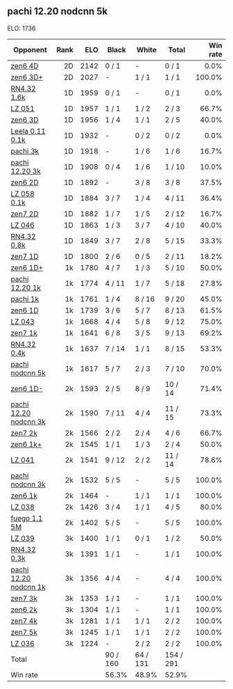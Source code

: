 ## pachi 12.20 nodcnn 5k ##

ELO: 1736

Opponent | Rank | ELO | Black | White | Total | Win rate
---------|-----:|----:|-------|-------|-------|-------:
[zen6 4D](zen6%204D.md) | 2D | 2142 | 0 / 1 | - | 0 / 1 | 0.0%
[zen6 3D+](zen6%203D+.md) | 2D | 2027 | - | 1 / 1 | 1 / 1 | 100.0%
[RN4.32 1.6k](RN4.32%201.6k.md) | 1D | 1959 | 0 / 1 | - | 0 / 1 | 0.0%
[LZ 051](LZ%20051.md) | 1D | 1957 | 1 / 1 | 1 / 2 | 2 / 3 | 66.7%
[zen6 3D](zen6%203D.md) | 1D | 1956 | 1 / 4 | 1 / 1 | 2 / 5 | 40.0%
[Leela 0.11 0.1k](Leela%200.11%200.1k.md) | 1D | 1932 | - | 0 / 2 | 0 / 2 | 0.0%
[pachi 3k](pachi%203k.md) | 1D | 1918 | - | 1 / 6 | 1 / 6 | 16.7%
[pachi 12.20 3k](pachi%2012.20%203k.md) | 1D | 1908 | 0 / 4 | 1 / 6 | 1 / 10 | 10.0%
[zen6 2D](zen6%202D.md) | 1D | 1892 | - | 3 / 8 | 3 / 8 | 37.5%
[LZ 058 0.1k](LZ%20058%200.1k.md) | 1D | 1884 | 3 / 7 | 1 / 4 | 4 / 11 | 36.4%
[zen7 2D](zen7%202D.md) | 1D | 1882 | 1 / 7 | 1 / 5 | 2 / 12 | 16.7%
[LZ 046](LZ%20046.md) | 1D | 1863 | 1 / 3 | 3 / 7 | 4 / 10 | 40.0%
[RN4.32 0.8k](RN4.32%200.8k.md) | 1D | 1849 | 3 / 7 | 2 / 8 | 5 / 15 | 33.3%
[zen7 1D](zen7%201D.md) | 1D | 1800 | 2 / 6 | 0 / 5 | 2 / 11 | 18.2%
[zen6 1D+](zen6%201D+.md) | 1k | 1780 | 4 / 7 | 1 / 3 | 5 / 10 | 50.0%
[pachi 12.20 1k](pachi%2012.20%201k.md) | 1k | 1774 | 4 / 11 | 1 / 7 | 5 / 18 | 27.8%
[pachi 1k](pachi%201k.md) | 1k | 1761 | 1 / 4 | 8 / 16 | 9 / 20 | 45.0%
[zen6 1D](zen6%201D.md) | 1k | 1739 | 3 / 6 | 5 / 7 | 8 / 13 | 61.5%
[LZ 043](LZ%20043.md) | 1k | 1668 | 4 / 4 | 5 / 8 | 9 / 12 | 75.0%
[zen7 1k](zen7%201k.md) | 1k | 1641 | 6 / 8 | 3 / 5 | 9 / 13 | 69.2%
[RN4.32 0.4k](RN4.32%200.4k.md) | 1k | 1637 | 7 / 14 | 1 / 1 | 8 / 15 | 53.3%
[pachi nodcnn 5k](pachi%20nodcnn%205k.md) | 1k | 1617 | 5 / 7 | 2 / 3 | 7 / 10 | 70.0%
[zen6 1D-](zen6%201D-.md) | 2k | 1593 | 2 / 5 | 8 / 9 | 10 / 14 | 71.4%
[pachi 12.20 nodcnn 3k](pachi%2012.20%20nodcnn%203k.md) | 2k | 1590 | 7 / 11 | 4 / 4 | 11 / 15 | 73.3%
[zen7 2k](zen7%202k.md) | 2k | 1566 | 2 / 2 | 2 / 4 | 4 / 6 | 66.7%
[zen6 1k+](zen6%201k+.md) | 2k | 1545 | 1 / 1 | 1 / 3 | 2 / 4 | 50.0%
[LZ 041](LZ%20041.md) | 2k | 1541 | 9 / 12 | 2 / 2 | 11 / 14 | 78.6%
[pachi nodcnn 3k](pachi%20nodcnn%203k.md) | 2k | 1532 | 5 / 5 | - | 5 / 5 | 100.0%
[zen6 1k](zen6%201k.md) | 2k | 1464 | - | 1 / 1 | 1 / 1 | 100.0%
[LZ 038](LZ%20038.md) | 2k | 1426 | 3 / 4 | 1 / 1 | 4 / 5 | 80.0%
[fuego 1.1 5M](fuego%201.1%205M.md) | 2k | 1402 | 5 / 5 | - | 5 / 5 | 100.0%
[LZ 039](LZ%20039.md) | 3k | 1400 | 1 / 1 | 0 / 1 | 1 / 2 | 50.0%
[RN4.32 0.3k](RN4.32%200.3k.md) | 3k | 1391 | 1 / 1 | - | 1 / 1 | 100.0%
[pachi 12.20 nodcnn 1k](pachi%2012.20%20nodcnn%201k.md) | 3k | 1356 | 4 / 4 | - | 4 / 4 | 100.0%
[zen7 3k](zen7%203k.md) | 3k | 1353 | 1 / 1 | - | 1 / 1 | 100.0%
[zen6 2k](zen6%202k.md) | 3k | 1304 | 1 / 1 | - | 1 / 1 | 100.0%
[zen7 4k](zen7%204k.md) | 3k | 1281 | 1 / 1 | 1 / 1 | 2 / 2 | 100.0%
[zen7 5k](zen7%205k.md) | 3k | 1245 | 1 / 1 | 1 / 1 | 2 / 2 | 100.0%
[LZ 036](LZ%20036.md) | 3k | 1224 | - | 2 / 2 | 2 / 2 | 100.0%
Total | | | 90 / 160 | 64 / 131 | 154 / 291 | 
Win rate| | | 56.3% | 48.9% | 52.9% | 

